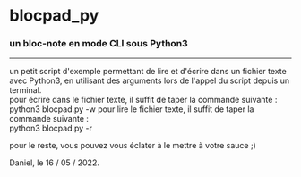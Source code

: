 # blocpad_py
### un bloc-note en mode CLI sous Python3
-----
un petit script d'exemple permettant de lire et d'écrire dans un fichier texte avec Python3, en utilisant des arguments lors de l'appel du script depuis un terminal.  
pour écrire dans le fichier texte, il suffit de taper la commande suivante :  
    python3 blocpad.py -w
pour lire le fichier texte, il suffit de taper la commande suivante :  
    python3 blocpad.py -r

pour le reste, vous pouvez vous éclater à le mettre à votre sauce ;)  

Daniel, le 16 / 05 / 2022.
